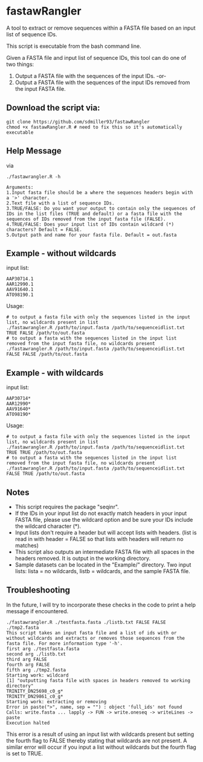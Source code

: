 # fastawRangler
A tool to extract or remove sequences within a FASTA file based on an input list of sequence IDs.

This script is executable from the bash command line.

Given a FASTA file and input list of sequence IDs, this tool can do one of two things:
1. Output a FASTA file with the sequences of the input IDs.
-or-
2. Output a FASTA file with the sequences of the input IDs removed from the input FASTA file.

## Download the script via:
```
git clone https://github.com/sdmiller93/fastawRangler
chmod +x fastawRangler.R # need to fix this so it's automatically executable
```



## Help Message
via 

```
./fastawrangler.R -h
```
```
Arguments:
1.Input fasta file should be a where the sequences headers begin with  a '>' character.
2.Text file with a list of sequence IDs.
3.TRUE/FALSE: Do you want your output to contain only the sequences of IDs in the list files (TRUE and default) or a fasta file with the sequences of IDs removed from the input fasta file (FALSE).
4.TRUE/FALSE: Does your input list of IDs contain wildcard (*) characters? Default = FALSE.
5.Output path and name for your fasta file. Default = out.fasta
```

## Example - without wildcards
input list:
```
AAP30714.1
AAR12990.1
AAV91640.1
ATO98190.1
```
Usage:
```
# to output a fasta file with only the sequences listed in the input list, no wildcards present in list
./fastawrangler.R /path/to/input.fasta /path/to/sequenceidlist.txt TRUE FALSE /path/to/out.fasta
# to output a fasta with the sequences listed in the input list removed from the input fasta file, no wildcards present
./fastawrangler.R /path/to/input.fasta /path/to/sequenceidlist.txt FALSE FALSE /path/to/out.fasta
```

## Example - with wildcards 

input list:
```
AAP30714*
AAR12990*
AAV91640*
ATO98190*
```
Usage:
```
# to output a fasta file with only the sequences listed in the input list, no wildcards present in list
./fastawrangler.R /path/to/input.fasta /path/to/sequenceidlist.txt TRUE TRUE /path/to/out.fasta
# to output a fasta with the sequences listed in the input list removed from the input fasta file, no wildcards present
./fastawrangler.R /path/to/input.fasta /path/to/sequenceidlist.txt FALSE TRUE /path/to/out.fasta
```
## Notes

- This script requires the package "seqinr". 
- If the IDs in your input list do not exactly match headers in your input FASTA file, please use the wildcard option and be sure your IDs include the wildcard character (*).
- Input lists don't require a header but will accept lists with headers. 
  (list is read in with header = FALSE so that lists with headers will return no matches)
- This script also outputs an intermediate FASTA file with all spaces in the headers removed. It is output in the working directory. 
- Sample datasets can be located in the "Example/" directory. Two input lists: lista = no wildcards, listb = wildcards, and the sample FASTA file.

## Troubleshooting 
In the future, I will try to incorporate these checks in the code to print a help message if encountered.

```
./fastawrangler.R ./testfasta.fasta ./listb.txt FALSE FALSE ./tmp2.fasta
This script takes an input fasta file and a list of ids with or without wildcards and extracts or removes those sequences from the fasta file. For more information type '-h'.
first arg ./testfasta.fasta
second arg ./listb.txt
third arg FALSE
fourth arg FALSE
fifth arg ./tmp2.fasta
Starting work: wildcard
[1] "outputting fasta file with spaces in headers removed to working directory"
TRINITY_DN25698_c0_g*
TRINITY_DN29861_c0_g*
Starting work: extracting or removing
Error in paste(">", name, sep = "") : object 'full_ids' not found
Calls: write.fasta ... lapply -> FUN -> write.oneseq -> writeLines -> paste
Execution halted
```

This error is a result of using an input list with wildcards present but setting the fourth flag to FALSE thereby stating that wildcards are not present. A similar error will occur if you input a list without wildcards but the fourth flag is set to TRUE. 
